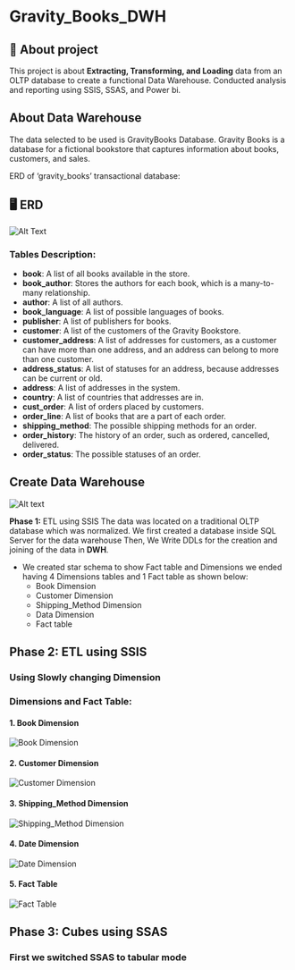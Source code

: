 
# Gravity_Books_DWH



## 🚀 About project

This project is about **Extracting, Transforming, and Loading** data from an OLTP database to create a functional Data Warehouse. Conducted analysis and reporting using SSIS, SSAS, and Power bi.


## About Data Warehouse

The data selected to be used is GravityBooks Database.
Gravity Books is a database for a fictional bookstore that captures information about books, customers, and sales. 

ERD of ‘gravity_books’ transactional database:


## 🖥️ ERD
![Alt Text](https://github.com/Abdelrahman-Adams/GravityBooks_DWH/blob/main/Screenshots/SSIS/1.ERD.png?raw=true)
### Tables Description:
- **book**: A list of all books available in the store.
- **book_author**: Stores the authors for each book, which is a many-to-many relationship.
- **author**: A list of all authors.
- **book_language**: A list of possible languages of books.
- **publisher**: A list of publishers for books.
- **customer**: A list of the customers of the Gravity Bookstore.
- **customer_address**: A list of addresses for customers, as a customer can have more than one address, and an address can belong to more than one customer.
- **address_status**: A list of statuses for an address, because addresses can be current or old.
- **address**: A list of addresses in the system.
- **country**: A list of countries that addresses are in.
- **cust_order**: A list of orders placed by customers.
- **order_line**: A list of books that are a part of each order.
- **shipping_method**: The possible shipping methods for an order.
- **order_history**: The history of an order, such as ordered, cancelled, delivered.
- **order_status**: The possible statuses of an order.


## Create Data Warehouse
![Alt text](https://github.com/Abdelrahman-Adams/GravityBooks_DWH/blob/main/Screenshots/SSIS/4.Star%20Schema.PNG?raw=true)

**Phase 1:** ETL using SSIS
The data was located on a traditional OLTP database which was normalized. We first created a database inside SQL Server for the data warehouse Then, We Write DDLs for the creation and joining of the data in **DWH**.

- We created star schema to show Fact table and Dimensions we ended having 4 Dimensions tables and 1 Fact table as shown below:
    - Book Dimension
    - Customer Dimension
    - Shipping_Method Dimension
    - Data Dimension
    - Fact table


## **Phase 2: ETL using SSIS**
### Using Slowly changing Dimension ###
### **Dimensions and Fact Table**:

#### **1. Book Dimension**
![Book Dimension](https://github.com/Abdelrahman-Adams/GravityBooks_DWH/blob/main/Screenshots/SSIS/3.2.Book_Dim.PNG?raw=true)

#### **2. Customer Dimension**
![Customer Dimension](https://github.com/Abdelrahman-Adams/GravityBooks_DWH/blob/main/Screenshots/SSIS/3.1.Customer_Dim.PNG?raw=true)

#### **3. Shipping_Method Dimension**
![Shipping_Method Dimension](https://github.com/Abdelrahman-Adams/GravityBooks_DWH/blob/main/Screenshots/SSIS/3.3.shipping_dimension.PNG?raw=true)

#### **4. Date Dimension**
![Date Dimension](https://github.com/Abdelrahman-Adams/GravityBooks_DWH/blob/main/Screenshots/SSIS/3.5.Date_dim.PNG?raw=true)
#### **5. Fact Table**
![Fact Table](https://github.com/Abdelrahman-Adams/GravityBooks_DWH/blob/main/Screenshots/SSIS/3.4.Fact_Table.PNG?raw=true)



## **Phase 3: Cubes using SSAS**
### First we switched SSAS to tabular mode ###





